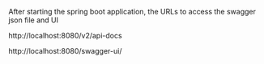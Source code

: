 After starting the spring boot application, the URLs to access the swagger json file and UI

http://localhost:8080/v2/api-docs

http://localhost:8080/swagger-ui/
